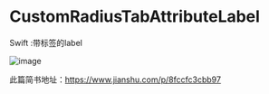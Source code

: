 # CustomRadiusTabAttributeLabel
Swift :带标签的label

![image](https://user-images.githubusercontent.com/94042014/142599421-7f1420da-0c7c-458a-ba7a-ad42b595dcb8.png)

此篇简书地址：https://www.jianshu.com/p/8fccfc3cbb97


